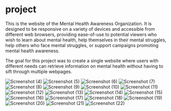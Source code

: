 # project
This is the website of the Mental Health Awareness Organization. It is designed to be responsive on a variety of devices and accessible from different web browsers, providing ease-of-use to 
potential viewers who wish to learn about mental health, help themselves in their mental struggles, help others who face mental struggles, or support campaigns promoting mental health 
awareness.

The goal for this project was to create a single website where users with different needs can retrieve information on mental health without having to sift through multiple webpages. 


![Screenshot (4)](https://user-images.githubusercontent.com/91194283/188323564-e3f35dc9-7339-433b-8383-51e9a45ae804.png)
![Screenshot (5)](https://user-images.githubusercontent.com/91194283/188323569-25a1ff05-b898-4e8c-92b3-f8d0f8ee01c4.png)
![Screenshot (6)](https://user-images.githubusercontent.com/91194283/188323574-6c65e0ee-bcbf-4996-906d-cc58a0d2fcf5.png)
![Screenshot (7)](https://user-images.githubusercontent.com/91194283/188323578-1eb6c25d-d19d-401a-8342-8151edb8ac4f.png)
![Screenshot (8)](https://user-images.githubusercontent.com/91194283/188323580-9fd34f60-f42a-4976-a9ef-81e964ba3a61.png)
![Screenshot (9)](https://user-images.githubusercontent.com/91194283/188323590-2e658704-82d3-4e3d-9b37-c5ff40806998.png)
![Screenshot (10)](https://user-images.githubusercontent.com/91194283/188323600-6859566f-9122-4737-8615-5370ce36eb77.png)
![Screenshot (11)](https://user-images.githubusercontent.com/91194283/188323603-a093f294-4b4c-4aba-a734-0c5602184cb3.png)
![Screenshot (12)](https://user-images.githubusercontent.com/91194283/188323607-4f540856-ae28-43e7-8655-56429a7cf8d6.png)
![Screenshot (13)](https://user-images.githubusercontent.com/91194283/188323617-f89cea15-e849-4063-ab58-ea5aba7a646c.png)
![Screenshot (14)](https://user-images.githubusercontent.com/91194283/188323624-2bc192cf-73f0-493c-949f-5f834acf938d.png)
![Screenshot (15)](https://user-images.githubusercontent.com/91194283/188323629-b50ad13a-3a68-4c1d-b245-990bf5b21b80.png)
![Screenshot (16)](https://user-images.githubusercontent.com/91194283/188323631-9b30552f-fb54-49e6-bec6-4a1c9f09c65f.png)
![Screenshot (17)](https://user-images.githubusercontent.com/91194283/188323633-912f8cf3-6c1d-40a5-98ac-f5e800f9d8bf.png)
![Screenshot (18)](https://user-images.githubusercontent.com/91194283/188323638-7ea76af1-ef66-4b78-95d5-d7d1cd172e4e.png)
![Screenshot (19)](https://user-images.githubusercontent.com/91194283/188323650-e7d0c6b5-58ad-4f5d-b12f-720d2fafa529.png)
![Screenshot (20)](https://user-images.githubusercontent.com/91194283/188323665-e2e4d0e4-1cbb-4ee7-8df5-ee98c5e9f1e8.png)
![Screenshot (21)](https://user-images.githubusercontent.com/91194283/188323667-e48993e4-a2dd-4e19-821b-8f20c2f663e6.png)
![Screenshot (22)](https://user-images.githubusercontent.com/91194283/188323674-fb813f7e-16a3-42f9-ae3d-cf0aee1b0ed9.png)
